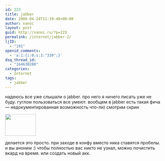 ```yaml
---
id: 223
title: jabber
date: 2008-04-24T11:19:40+00:00
author: vanoc
layout: post
guid: http://vanoc.ru/?p=223
permalink: /internet/jabber-2/
ljID:
  - "191"
openid_comments:
  - 'a:1:{i:0;s:3:"339";}'
dsq_thread_id:
  - "164630288"
categories:
  - Internet
tags:
  - jabber
---
```

надеюсь все уже слышали о jabber. про него я ничего писать уже не буду. гуглом пользоваться все умеют. вообщем в jabber есть такая фича &#8212; недокументированная возможность что-ли) смотрим скрин

[<img src="http://farm4.static.flickr.com/3069/2437630685_5b364eb1c9_t.jpg" alt="" width="100" height="71" />](http://farm4.static.flickr.com/3069/2437630685_189c783e69_o.jpg)

делается это просто. при заходе в конфу вместо ника ставятся пробелы. и вы аноним :) чтобы полностью вас никто не узнал, можно почистить вкард на время. или создать новый акк.